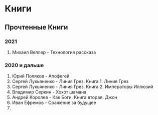 # Книги


## Прочтенные Книги

### 2021
1. Михаил Веллер - Технология рассказа


### 2020 и дальше
1. Юрий Поляков - Апофегей
2. Сергей Лукьяненко - Линия Грез. Книга 1. Линия Грез
3. Сергей Лукьяненко - Линия Грез. Книга 2. Императоры Иллюзий
4. Владимир Серкин - Хохот шамана
5. Андрей Королев - Как Боги. Книга вторая. Джон
6. Иван Ефремов - Сражение за будущее
7. 

